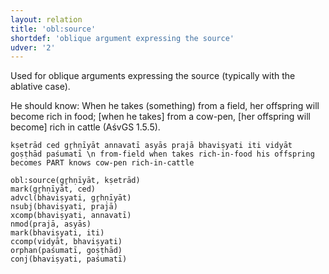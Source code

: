 ```yaml
---
layout: relation
title: 'obl:source'
shortdef: 'oblique argument expressing the source'
udver: '2'
---
```


Used for oblique arguments expressing the source (typically with the ablative case).

He should know: When he takes (something) from a field, her offspring will become rich in food; [when he takes] from a cow-pen, [her offspring will become] rich in cattle (AśvGS 1.5.5).
~~~ sdparse
kṣetrād ced gr̥hṇīyāt annavatī asyās prajā bhaviṣyati iti vidyāt goṣṭhād paśumatī \n from-field when takes rich-in-food his offspring becomes PART knows cow-pen rich-in-cattle

obl:source(gr̥hṇīyāt, kṣetrād)
mark(gr̥hṇīyāt, ced)
advcl(bhaviṣyati, gr̥hṇīyāt)
nsubj(bhaviṣyati, prajā)
xcomp(bhaviṣyati, annavatī)
nmod(prajā, asyās)
mark(bhaviṣyati, iti)
ccomp(vidyāt, bhaviṣyati)
orphan(paśumatī, goṣṭhād)
conj(bhaviṣyati, paśumatī)
~~~
<!-- Interlanguage links updated Po 11. listopadu 2024, 20:11:21 CET -->
